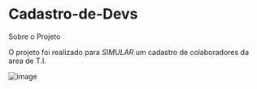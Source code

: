 # Cadastro-de-Devs


Sobre o Projeto

O projeto foi realizado para *SIMULAR* um cadastro de colaboradores da area de T.I.

![image](https://user-images.githubusercontent.com/122422197/224526222-b91c26b2-8bee-4afd-acca-d0ceb36559c2.png)

